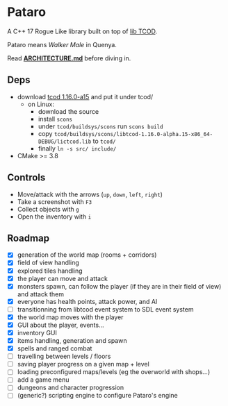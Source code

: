 # Pataro

A C++ 17 Rogue Like library built on top of [lib TCOD](https://github.com/libtcod/libtcod).

Pataro means *Walker Male* in Quenya.

Read **[ARCHITECTURE.md](ARCHITECTURE.md)** before diving in.

## Deps

* download [tcod 1.16.0-a15](https://github.com/libtcod/libtcod/releases/tag/1.16.0-alpha.15) and put it under tcod/
    * on Linux:
        * download the source
        * install `scons`
        * under `tcod/buildsys/scons` run `scons build`
        * copy `tcod/buildsys/scons/libtcod-1.16.0-alpha.15-x86_64-DEBUG/lictcod.lib` to `tcod/`
        * finally `ln -s src/ include/`
* CMake >= 3.8

## Controls

- Move/attack with the arrows (`up`, `down`, `left`, `right`)
- Take a screenshot with `F3`
- Collect objects with `g`
- Open the inventory with `i`

## Roadmap

- [x] generation of the world map (rooms + corridors)
- [x] field of view handling
- [x] explored tiles handling
- [x] the player can move and attack
- [x] monsters spawn, can follow the player (if they are in their field of view) and attack them
- [x] everyone has health points, attack power, and AI
- [ ] transitionning from libtcod event system to SDL event system
- [x] the world map moves with the player
- [x] GUI about the player, events...
- [x] inventory GUI
- [x] items handling, generation and spawn
- [x] spells and ranged combat
- [ ] travelling between levels / floors
- [ ] saving player progress on a given map + level
- [ ] loading preconfigured maps/levels (eg the overworld with shops...)
- [ ] add a game menu
- [ ] dungeons and character progression
- [ ] (generic?) scripting engine to configure Pataro's engine